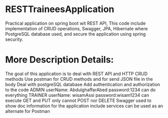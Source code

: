 # RESTTraineesApplication
Practical application on spring boot wit REST API, This code include implementation of CRUD operations, Swagger, JPA,
Hibernate where PostgreSQL database used, and secure the application using spring security.

# More Description Details:
The goal of this application is to deal with REST API and HTTP CRUD methods
Use postman for CRUD methods and for send JSON file in the body
Deal with postgreSQL database
Add authentication and authorization to the code
ADMIN userName: AbdulghaffarAbed password:1234 can do everything
TRAINER userName: wisamAssi password:wisam1234 can execute GET and PUT only cannot POST nor DELETE
Swagger used to show doc information for the application include services can be used as an alternate for Postman
